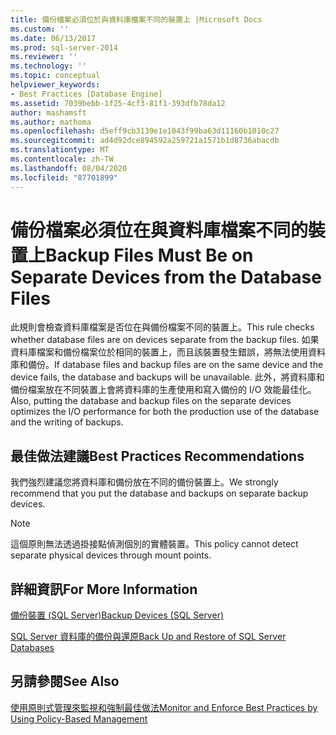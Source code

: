 ```yaml
---
title: 備份檔案必須位於與資料庫檔案不同的裝置上 |Microsoft Docs
ms.custom: ''
ms.date: 06/13/2017
ms.prod: sql-server-2014
ms.reviewer: ''
ms.technology: ''
ms.topic: conceptual
helpviewer_keywords:
- Best Practices [Database Engine]
ms.assetid: 7039bebb-1f25-4cf3-81f1-393dfb78da12
author: mashamsft
ms.author: mathoma
ms.openlocfilehash: d5eff9cb3139e1e1043f99ba63d11160b1010c27
ms.sourcegitcommit: ad4d92dce894592a259721a1571b1d8736abacdb
ms.translationtype: MT
ms.contentlocale: zh-TW
ms.lasthandoff: 08/04/2020
ms.locfileid: "87701899"
---
```

# <a name="backup-files-must-be-on-separate-devices-from-the-database-files"></a><span data-ttu-id="48f0a-102">備份檔案必須位在與資料庫檔案不同的裝置上</span><span class="sxs-lookup"><span data-stu-id="48f0a-102">Backup Files Must Be on Separate Devices from the Database Files</span></span>
  <span data-ttu-id="48f0a-103">此規則會檢查資料庫檔案是否位在與備份檔案不同的裝置上。</span><span class="sxs-lookup"><span data-stu-id="48f0a-103">This rule checks whether database files are on devices separate from the backup files.</span></span> <span data-ttu-id="48f0a-104">如果資料庫檔案和備份檔案位於相同的裝置上，而且該裝置發生錯誤，將無法使用資料庫和備份。</span><span class="sxs-lookup"><span data-stu-id="48f0a-104">If database files and backup files are on the same device and the device fails, the database and backups will be unavailable.</span></span> <span data-ttu-id="48f0a-105">此外，將資料庫和備份檔案放在不同裝置上會將資料庫的生產使用和寫入備份的 I/O 效能最佳化。</span><span class="sxs-lookup"><span data-stu-id="48f0a-105">Also, putting the database and backup files on the separate devices optimizes the I/O performance for both the production use of the database and the writing of backups.</span></span>  
  
## <a name="best-practices-recommendations"></a><span data-ttu-id="48f0a-106">最佳做法建議</span><span class="sxs-lookup"><span data-stu-id="48f0a-106">Best Practices Recommendations</span></span>  
 <span data-ttu-id="48f0a-107">我們強烈建議您將資料庫和備份放在不同的備份裝置上。</span><span class="sxs-lookup"><span data-stu-id="48f0a-107">We strongly recommend that you put the database and backups on separate backup devices.</span></span>  
  
> [!NOTE]  
>  <span data-ttu-id="48f0a-108">這個原則無法透過掛接點偵測個別的實體裝置。</span><span class="sxs-lookup"><span data-stu-id="48f0a-108">This policy cannot detect separate physical devices through mount points.</span></span>  
  
## <a name="for-more-information"></a><span data-ttu-id="48f0a-109">詳細資訊</span><span class="sxs-lookup"><span data-stu-id="48f0a-109">For More Information</span></span>  
 [<span data-ttu-id="48f0a-110">備份裝置 &#40;SQL Server&#41;</span><span class="sxs-lookup"><span data-stu-id="48f0a-110">Backup Devices &#40;SQL Server&#41;</span></span>](../relational-databases/backup-restore/backup-devices-sql-server.md)  
  
 [<span data-ttu-id="48f0a-111">SQL Server 資料庫的備份與還原</span><span class="sxs-lookup"><span data-stu-id="48f0a-111">Back Up and Restore of SQL Server Databases</span></span>](../relational-databases/backup-restore/back-up-and-restore-of-sql-server-databases.md)  
  
## <a name="see-also"></a><span data-ttu-id="48f0a-112">另請參閱</span><span class="sxs-lookup"><span data-stu-id="48f0a-112">See Also</span></span>  
 [<span data-ttu-id="48f0a-113">使用原則式管理來監視和強制最佳做法</span><span class="sxs-lookup"><span data-stu-id="48f0a-113">Monitor and Enforce Best Practices by Using Policy-Based Management</span></span>](../relational-databases/policy-based-management/monitor-and-enforce-best-practices-by-using-policy-based-management.md)  
  
  
